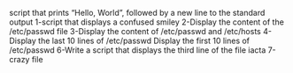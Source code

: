 script that prints “Hello, World”, followed by a new line to the standard output
1-script that displays a confused smiley
2-Display the content of the /etc/passwd file
3-Display the content of /etc/passwd and /etc/hosts
4-Display the last 10 lines of /etc/passwd
Display the first 10 lines of /etc/passwd
6-Write a script that displays the third line of the file iacta
7-crazy file

